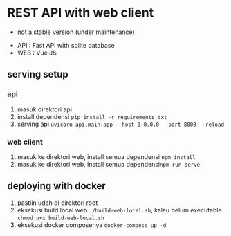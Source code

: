 # REST API with web client
* not a stable version (under maintenance)
- API : Fast API with sqlite database
- WEB : Vue JS

## serving setup
### api
1. masuk direktori api
2. install dependensi ```pip install -r requirements.txt ```
1. serving api ```uvicorn api.main:app --host 0.0.0.0 --port 8000 --reload```
   
### web client
1. masuk ke direktori web, install semua dependensi ```npm install```
2. masuk ke direktori web, install semua dependensi```npm run serve```



## deploying with docker
1. pastiin udah di direktori root
2. eksekusi build local web ```./build-web-local.sh```, kalau belum executable ```chmod u+x build-web-local.sh```
3. eksekusi docker composenya ```docker-compose up -d```
